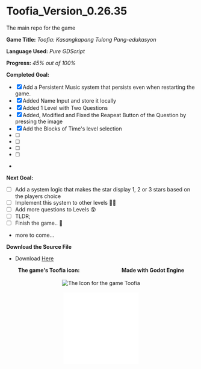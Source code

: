 # Toofia_Version_0.26.35
 The main repo for the game

**Game Title:** *Toofia: Kasangkapang Tulong Pang-edukasyon*

**Language Used:** *Pure GDScript*

**Progress:** *45% out of 100%*

**Completed Goal:**
- [x] Add a Persistent Music system that persists even when restarting the game.
- [x] Added Name Input and store it locally
- [x] Added 1 Level with Two Questions
- [x] Added, Modified and Fixed the Reapeat Button of the Question by pressing the image
- [x] Add the Blocks of Time's level selection
- [  ] 
- [  ]
- [  ]
- [  ]
- 
**Next Goal:**
- [  ] Add a system logic that makes the star display 1, 2 or 3 stars based on the players choice
- [  ] Implement this system to other levels :face_with_spiral_eyes:
- [  ] Add more questions to Levels :dizzy_face:
- [  ] TLDR;
- [  ] Finish the game.. :tada:
- more to come...

 

**Download the Source File**
- Download [Here](https://github.com/Moggle-Khraum/Toofia_Version_0.26.35/archive/refs/heads/main.zip)


<p align="center">
    <b> The game's Toofia icon:</b> &emsp; &emsp; &emsp; &emsp; &emsp; &emsp; <b>Made with Godot Engine</b><br>
    <br>
    <img width="200" src="Assets/Icons/win7icon.ico" alt="The Icon for the game Toofia" title="Toofia Icon"> 
    <br>
    <br>
    <img width="200" src="Assets/Images/logo_godot.png" alt="Godot Engine Logo" title="Godot Engine">
    <br>
</p>

    
